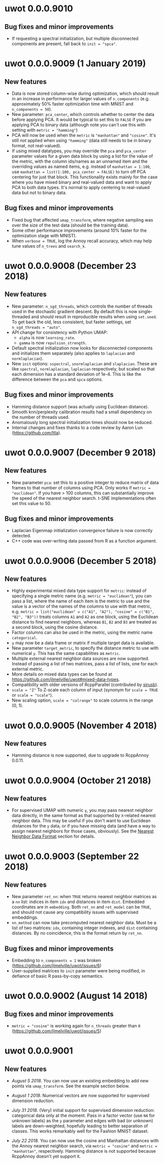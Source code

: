 # uwot 0.0.0.9010

## Bug fixes and minor improvements

* If requesting a spectral initialization, but multiple disconnected components
are present, fall back to `init = "spca"`.

# uwot 0.0.0.9009 (1 January 2019)

## New features

* Data is now stored column-wise during optimization, which should result in
an increase in performance for larger values of `n_components` (e.g. 
approximately 50% faster optimization time with MNIST and `n_components = 50`).
* New parameter: `pca_center`, which controls whether to center the data before
applying PCA. It would be typical to set this to `FALSE` if you are applying
PCA to binary data (although note you can't use this with setting with 
`metric = "hamming"`)
* PCA will now be used when the `metric` is `"manhattan"` and `"cosine"`. It's
still *not* applied when using `"hamming"` (data still needs to be in binary
format, not real-valued).
* If using mixed datatypes, you may override the `pca` and `pca_center`
parameter values for a given data block by using a list for the value of the
metric, with the column ids/names as an unnamed item and the overriding values
as named items, e.g. instead of `manhattan = 1:100`, use 
`manhattan = list(1:100, pca_center = FALSE)` to turn off PCA centering for 
just that block. This functionality exists mainly for the case where you have
mixed binary and real-valued data and want to apply PCA to both data types. It's
normal to apply centering to real-valued data but not to binary data.

## Bug fixes and minor improvements

* Fixed bug that affected `umap_transform`, where negative sampling was over 
the size of the test data (should be the training data).
* Some other performance improvements (around 10% faster for the optimization
stage with MNIST).
* When `verbose = TRUE`, log the Annoy recall accuracy, which may help tune
values of `n_trees` and `search_k`.

# uwot 0.0.0.9008 (December 23 2018)

## New features

* New parameter: `n_sgd_threads`, which controls the number of threads used
in the stochastic gradient descent. By default this is now single-threaded
and should result in reproducible results when using `set.seed`. To get back
the old, less consistent, but faster settings, set `n_sgd_threads = "auto"`.
* API change for consistency with Python UMAP:
  * `alpha` is now `learning_rate`.
  * `gamma` is now `repulsion_strength`.
* Default spectral initialization now looks for disconnected components and
initializes them separately (also applies to `laplacian` and `normlaplacian`).
* New `init` options: `sspectral`, `snormlaplacian` and `slaplacian`. These are
like `spectral`, `normlaplacian`, `laplacian` respectively, but scaled so that
each dimension has a standard deviation of 1e-4. This is like the difference
between the `pca` and `spca` options.

## Bug fixes and minor improvements

* Hamming distance support (was actually using Euclidean distance).
* Smooth knn/perplexity calibration results had a small dependency on the 
number of threads used.
* Anomalously long spectral initialization times should now be reduced.
* Internal changes and fixes thanks to a code review by Aaron Lun 
(https://github.com/ltla).

# uwot 0.0.0.9007 (December 9 2018)

## New features

* New parameter `pca`: set this to a positive integer to reduce matrix of
data frames to that number of columns using PCA. Only works if 
`metric = "euclidean"`. If you have > 100 columns, this can substantially 
improve the speed of the nearest neighbor search. t-SNE implementations often
set this value to 50.

## Bug fixes and minor improvements

* Laplacian Eigenmap initialization convergence failure is now correctly 
detected.
* C++ code was over-writing data passed from R as a function argument.

# uwot 0.0.0.9006 (December 5 2018)

## New features

* Highly experimental mixed data type support for `metric`: instead of
specifying a single metric name (e.g. `metric = "euclidean"`), you can pass a
list, where the name of each item is the metric to use and the value is a vector
of the names of the columns to use with that metric, e.g. 
`metric = list("euclidean" = c("A1", "A2"), "cosine" = c("B1", "B2", "B3"))` 
treats columns `A1` and `A2` as one block, using the Euclidean distance to find
nearest neighbors, whereas `B1`, `B2` and `B3` are treated as a second block,
using the cosine distance.
* Factor columns can also be used in the metric, using the metric name 
`categorical`. 
* `y` may now be a data frame or matrix if multiple target data is available. 
* New parameter `target_metric`, to specify the distance metric to use with 
numerical `y`. This has the same capabilities as `metric`.
* Multiple external nearest neighbor data sources are now supported. Instead of
passing a list of two matrices, pass a list of lists, one for each external
metric.
* More details on mixed data types can be found at 
https://github.com/jlmelville/uwot#mixed-data-types.
* Compatibility with older versions of RcppParallel (contributed by 
[sirusb](https://github.com/sirusb)).
* `scale = "Z"` To Z-scale each column of input (synonym for `scale = TRUE` 
or `scale = "scale"`).
* New scaling option, `scale = "colrange"` to scale columns in the range (0, 1).

# uwot 0.0.0.9005 (November 4 2018)

## New features

* Hamming distance is now supported, due to upgrade to RcppAnnoy 0.0.11.

# uwot 0.0.0.9004 (October 21 2018)

## New features

* For supervised UMAP with numeric `y`, you may pass nearest neighbor data
directly, in the same format as that supported by `X`-related nearest neighbor
data. This may be useful if you don't want to use Euclidean distances for
the `y` data, or if you have missing data (and have a way to assign nearest neighbors
for those cases, obviously). See the 
[Nearest Neighbor Data Format](https://github.com/jlmelville/uwot#nearest-neighbor-data-format)
section for details.

# uwot 0.0.0.9003 (September 22 2018)

## New features

* New parameter `ret_nn`: when `TRUE` returns nearest neighbor matrices
as a `nn` list: indices in item `idx` and distances in item `dist`. Embedded
coordinates are in `embedding`. Both `ret_nn` and `ret_model` can be `TRUE`,
and should not cause any compatibility issues with supervised embeddings.
* `nn_method` can now take precomputed nearest neighbor data. Must be a list of
two matrices: `idx`, containing integer indexes, and `dist` containing 
distances. By no coincidence, this is the format return by `ret_nn`.

## Bug fixes and minor improvements

* Embedding to `n_components = 1` was broken (https://github.com/jlmelville/uwot/issues/6)
* User-supplied matrices to `init` parameter were being modified, in defiance of basic R pass-by-copy semantics.

# uwot 0.0.0.9002 (August 14 2018)

## Bug fixes and minor improvements

* `metric = "cosine"` is working again for `n_threads` greater than `0` (https://github.com/jlmelville/uwot/issues/5)

# uwot 0.0.0.9001

## New features

* *August 5 2018*. You can now use an existing embedding to add new points via
`umap_transform`. See the example section below.

* *August 1 2018*. Numerical vectors are now supported for supervised dimension reduction.

* *July 31 2018*. (Very) initial support for supervised dimension reduction:
categorical data only at the moment. Pass in a factor vector (use `NA` for
unknown labels) as the `y` parameter and edges with bad (or unknown) labels are
down-weighted, hopefully leading to better separation of classes. This works
remarkably well for the Fashion MNIST dataset.

* *July 22 2018*. You can now use the cosine and Manhattan distances with the
Annoy nearest neighbor search, via `metric = "cosine"` and `metric =
"manhattan"`, respectively. Hamming distance is not supported because RcppAnnoy
doesn't yet support it.
